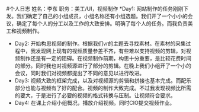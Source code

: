 #个人日志姓名：李东 职务：美工/UI，视频制作*Day1: 网站制作的任务刚刚下发。我们确定了自己的小组成员，小组名称还有小组选题。我们开了一个小小的会议，确定了每个人的分工以及工作的大致安排。明确了每个人的任务。而我负责美工和视频制作。 * Day2:  开始构思视频的制作。根据我们vr的主题去寻找素材。在素材的采集过程中，我发现网上现有的视频质量参差不齐，有些难以支持视频的剪辑，对视频制作还是有一定的阻碍。在视频制作前期，构思十分重要，是比较花费时间的部分。同时我也对视频源进行了部分的剪辑。在晚上我们小组开了一个小的会议，同时我们对视频都提出了不同的意见以进行改进。* Day3: 视频大致的框架完成，以及对视频源的剪辑和拼接也基本完成。而配乐部分也能与视频有了好的配合。视频的制作大致完成。不过我发现视频比所需的要大，于是进行了必要的视频的格式转换与压制。让视频符合要求。* Day4:在课上介绍小组概况，播放介绍视频。同时CIO提交视频作业。